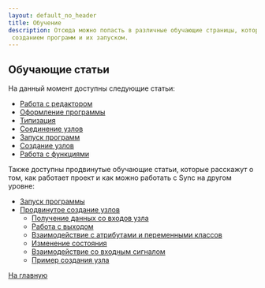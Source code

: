 ```yaml
---
layout: default_no_header
title: Обучение
description: Отсюда можно попасть в различные обучающие страницы, которые помогут в начале с работой с
 созданием программ и их запуском.
---
```

## Обучающие статьи

На данный момент доступны следующие статьи:

- [Работа с редактором][editor_tutorial]
- [Оформление программы][style_tutorial]
- [Типизация][types_tutorial]
- [Соединение узлов][connecting_tutorial]
- [Запуск программ][execution_tutorial]
- [Создание узлов][creating_tutorial]
- [Работа с функциями][functions_tutorial]

Также доступны продвинутые обучающие статьи, которые расскажут о том, как работает проект и как можно
работать с Sync на другом уровне:

- [Запуск программы][advanced_running_tutorial]
- [Продвинутое создание узлов][advanced_creating_tutorial]
    - [Получение данных со входов узла][act_working_with_input]
    - [Работа с выходом][act_working_with_output]
    - [Взаимодействие с атрибутами и переменными классов][act_working_with_attr]
    - [Изменение состояния][act_working_with_attr]
    - [Взаимодействие со входным сигналом][act_working_with_set_state]
    - [Пример создания узла][act_new_node]

[На главную][index]

[editor_tutorial]: {{site.baseurl}}/tutorials/editor#content
[style_tutorial]: {{site.baseurl}}/tutorials/style#content
[types_tutorial]: {{site.baseurl}}/tutorials/types#content
[connecting_tutorial]: {{site.baseurl}}/tutorials/connecting#content
[execution_tutorial]: {{site.baseurl}}/tutorials/execution#content
[creating_tutorial]: {{site.baseurl}}/tutorials/creating#content
[functions_tutorial]: {{site.baseurl}}/tutorials/functions#content
[advanced_running_tutorial]: {{site.baseurl}}/tutorials/advanced-running#content
[advanced_creating_tutorial]: {{site.baseurl}}/tutorials/advanced-creating#content
[act_working_with_input]: {{site.baseurl}}/tutorials/advanced-creating#input
[act_working_with_output]: {{site.baseurl}}/tutorials/advanced-creating#output
[act_working_with_attr]: {{site.baseurl}}/tutorials/advanced-creating#attr
[act_working_with_set_state]: {{site.baseurl}}/tutorials/advanced-creating#set-state
[act_new_node]: {{site.baseurl}}/tutorials/advanced-creating#new-node

[index]: {{site.baseurl}}/index
[tutorials]: {{site.baseurl}}/tutorials#content
[docs]: {{site.baseurl}}/docs#content
[drawio]: https://app.diagrams.net/?splash=0&libs=0&clibs=Uhttps://raw.githubusercontent.com/octo-gone/sync-execution/master/resources/base.drawio;Uhttps://raw.githubusercontent.com/octo-gone/sync-execution/master/resources/structure.drawio
[replit]: https://repl.it/github/octo-gone/sync-execution